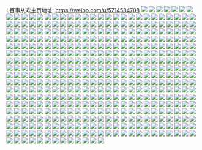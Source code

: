 L百事从欢主页地址: https://weibo.com/u/5714584708 
![](https://wx4.sinaimg.cn/mw2000/006eJOx6gy1h8o2grdshqj33332bbhdt.jpg) 
![](https://wx4.sinaimg.cn/mw2000/006eJOx6gy1h8o2g0v4byj30tz1c9h23.jpg) 
![](https://wx4.sinaimg.cn/mw2000/006eJOx6gy1h8o2djqv21j31o0280nmx.jpg) 
![](https://wx4.sinaimg.cn/mw2000/006eJOx6gy1h8eufzcj3aj30n01dsqgo.jpg) 
![](https://wx4.sinaimg.cn/mw2000/006eJOx6gy1h8a858otmij30n01ds4qp.jpg) 
![](https://wx4.sinaimg.cn/mw2000/006eJOx6gy1h85pxbe4u9j32c033z4qq.jpg) 
![](https://wx4.sinaimg.cn/mw2000/006eJOx6gy1h85juabq1wj327f2xv1ky.jpg) 
![](https://wx4.sinaimg.cn/mw2000/006eJOx6gy1h85jujtossj32ci34pnpe.jpg) 
![](https://wx4.sinaimg.cn/mw2000/006eJOx6gy1h85juooul3j327w2z84qq.jpg) 
![](https://wx4.sinaimg.cn/mw2000/006eJOx6gy1h7v9g8hq9qj32bb333qv8.jpg) 
![](https://wx4.sinaimg.cn/mw2000/006eJOx6gy1h7vbkrlii1j32bc333qv8.jpg) 
![](https://wx4.sinaimg.cn/mw2000/006eJOx6gy1h7vang6xabj326y2x9b2c.jpg) 
![](https://wx4.sinaimg.cn/mw2000/006eJOx6gy1h7vanj73tkj326y2x9x6s.jpg) 
![](https://wx4.sinaimg.cn/mw2000/006eJOx6gy1h7t0x0mtv1j32o82o84qt.jpg) 
![](https://wx4.sinaimg.cn/mw2000/006eJOx6gy1h7t0wyc9opj32dc35se83.jpg) 
![](https://wx4.sinaimg.cn/mw2000/006eJOx6gy1h7t0wsw0g2j335s24xhdu.jpg) 
![](https://wx4.sinaimg.cn/mw2000/006eJOx6gy1h7t0wulz65j320l35sx6r.jpg) 
![](https://wx4.sinaimg.cn/mw2000/006eJOx6gy1h7peyt0anej30ru1jo4hs.jpg) 
![](https://wx4.sinaimg.cn/mw2000/006eJOx6gy1h7peys0nppj30ru2pe7wh.jpg) 
![](https://wx4.sinaimg.cn/mw2000/006eJOx6gy1h7peyvvmxzj30ru26u4qp.jpg) 
![](https://wx4.sinaimg.cn/mw2000/006eJOx6gy1h7peyu17bsj30ru1mph6o.jpg) 
![](https://wx4.sinaimg.cn/mw2000/006eJOx6gy1h7g7oe7m3hj32c0340x6r.jpg) 
![](https://wx4.sinaimg.cn/mw2000/006eJOx6gy1h7g7ol24vuj32c0340b2e.jpg) 
![](https://wx4.sinaimg.cn/mw2000/006eJOx6gy1h7g7optv12j32c03407o5.jpg) 
![](https://wx4.sinaimg.cn/mw2000/006eJOx6gy1h7g7ott4lgj32c0340npf.jpg) 
![](https://wx4.sinaimg.cn/mw2000/006eJOx6gy1h7g7oa5m1ij32c03401en.jpg) 
![](https://wx4.sinaimg.cn/mw2000/006eJOx6gy1h7g7oxri3ij32c0340h3x.jpg) 
![](https://wx4.sinaimg.cn/mw2000/006eJOx6gy1h7cru794kmj32c0340u0y.jpg) 
![](https://wx4.sinaimg.cn/mw2000/006eJOx6gy1h7crua14k3j32c0340b2b.jpg) 
![](https://wx4.sinaimg.cn/mw2000/006eJOx6gy1h7crub8rylj32ds1sce81.jpg) 
![](https://wx4.sinaimg.cn/mw2000/006eJOx6gy1h7crudzd2rj33402c04qr.jpg) 
![](https://wx4.sinaimg.cn/mw2000/006eJOx6gy1h7bji484poj32wh2c04qr.jpg) 
![](https://wx4.sinaimg.cn/mw2000/006eJOx6gy1h7bji5s7w0j33402c01kz.jpg) 
![](https://wx4.sinaimg.cn/mw2000/006eJOx6gy1h7bji69c98j30kj0mljwk.jpg) 
![](https://wx4.sinaimg.cn/mw2000/006eJOx6gy1h7bji8mbctj32c0340kjl.jpg) 
![](https://wx4.sinaimg.cn/mw2000/006eJOx6gy1h7bjia4lclj32c02c0h5d.jpg) 
![](https://wx4.sinaimg.cn/mw2000/006eJOx6gy1h7bji7jd41j32c02c01ky.jpg) 
![](https://wx4.sinaimg.cn/mw2000/006eJOx6gy1h7bjib34v0j32c02c077c.jpg) 
![](https://wx4.sinaimg.cn/mw2000/006eJOx6gy1h77jzqpvodj31or28044q.jpg) 
![](https://wx4.sinaimg.cn/mw2000/006eJOx6gy1h77k00baknj3340340kjp.jpg) 
![](https://wx4.sinaimg.cn/mw2000/006eJOx6gy1h76v6vxaelj30qo1lpdit.jpg) 
![](https://wx4.sinaimg.cn/mw2000/006eJOx6gy1h76v6uq701j30n01dsgof.jpg) 
![](https://wx4.sinaimg.cn/mw2000/006eJOx6gy1h4v65v75szj30n01dskde.jpg) 
![](https://wx4.sinaimg.cn/mw2000/006eJOx6gy1h4v65wglulj30n01dswmq.jpg) 
![](https://wx4.sinaimg.cn/mw2000/006eJOx6gy1h4v67s347jj30n01dsqch.jpg) 
![](https://wx4.sinaimg.cn/mw2000/006eJOx6gy1h4v6602qhtj31o0280qrb.jpg) 
![](https://wx4.sinaimg.cn/mw2000/006eJOx6gy1h4v6651ytnj31o0280b0a.jpg) 
![](https://wx4.sinaimg.cn/mw2000/006eJOx6gy1h4v667iqduj31o02801it.jpg) 
![](https://wx4.sinaimg.cn/mw2000/006eJOx6gy1h4s8gybbyij314k5ac7wh.jpg) 
![](https://wx4.sinaimg.cn/mw2000/006eJOx6gy1h4s8h02j43j31ou3iq7wi.jpg) 
![](https://wx4.sinaimg.cn/mw2000/006eJOx6gy1h4s8h1vqu5j315g56ekjl.jpg) 
![](https://wx4.sinaimg.cn/mw2000/006eJOx6gy1h4s8h3oksxj31ka3t47wi.jpg) 
![](https://wx4.sinaimg.cn/mw2000/006eJOx6gy1h4s8h545c2j30ze626kjl.jpg) 
![](https://wx4.sinaimg.cn/mw2000/006eJOx6gy1h4s8gx3anrj319w4o8qv6.jpg) 
![](https://wx4.sinaimg.cn/mw2000/006eJOx6gy1h40pbss1ajj32c0342npd.jpg) 
![](https://wx4.sinaimg.cn/mw2000/006eJOx6gy1h40pbz0hc2j32c0342kjm.jpg) 
![](https://wx4.sinaimg.cn/mw2000/006eJOx6gy1h40pc38g9pj32c0342u0x.jpg) 
![](https://wx4.sinaimg.cn/mw2000/006eJOx6gy1h40pc56qpsj32bu2ugx6p.jpg) 
![](https://wx4.sinaimg.cn/mw2000/006eJOx6gy1h385n4nxtyj32c02c0hdu.jpg) 
![](https://wx4.sinaimg.cn/mw2000/006eJOx6gy1h385n0mjf1j32c02c01ky.jpg) 
![](https://wx4.sinaimg.cn/mw2000/006eJOx6gy1h385nficjzj32c02c0b29.jpg) 
![](https://wx4.sinaimg.cn/mw2000/006eJOx6gy1h385nbin30j32c02c0hdt.jpg) 
![](https://wx4.sinaimg.cn/mw2000/006eJOx6gy1h385ng5qw6j31sc1sc4qp.jpg) 
![](https://wx4.sinaimg.cn/mw2000/006eJOx6gy1h385n7z7fij32c02c0e83.jpg) 
![](https://wx4.sinaimg.cn/mw2000/006eJOx6gy1h385nk6ujkj32c02c0kjn.jpg) 
![](https://wx4.sinaimg.cn/mw2000/006eJOx6gy1h385ni89f8j32c02c0e84.jpg) 
![](https://wx4.sinaimg.cn/mw2000/006eJOx6gy1h385ndbt0hj32c02c0x6q.jpg) 
![](https://wx4.sinaimg.cn/mw2000/006eJOx6gy1h2akzgvavej31o0280u0x.jpg) 
![](https://wx4.sinaimg.cn/mw2000/006eJOx6gy1h2akzij1lyj31o0280npd.jpg) 
![](https://wx4.sinaimg.cn/mw2000/006eJOx6gy1h2akzesdjpj31o0280e81.jpg) 
![](https://wx4.sinaimg.cn/mw2000/006eJOx6gy1h2akzjzhdqj31o0280e81.jpg) 
![](https://wx4.sinaimg.cn/mw2000/006eJOx6gy1h1ufaxa8j3j30u00u0jxc.jpg) 
![](https://wx4.sinaimg.cn/mw2000/006eJOx6gy1h1ufaxxmfgj30u00u0jzl.jpg) 
![](https://wx4.sinaimg.cn/mw2000/006eJOx6gy1h1ufav4jbrj30u00u0jxg.jpg) 
![](https://wx4.sinaimg.cn/mw2000/006eJOx6gy1h1ufavpefxj30u0140jzz.jpg) 
![](https://wx4.sinaimg.cn/mw2000/006eJOx6gy1h1ufaw8bx4j30u00u0aem.jpg) 
![](https://wx4.sinaimg.cn/mw2000/006eJOx6gy1h1ufawr1yej30u00u0gqb.jpg) 
![](https://wx4.sinaimg.cn/mw2000/006eJOx6gy1h0pc2uj6poj31o02yg4qs.jpg) 
![](https://wx4.sinaimg.cn/mw2000/006eJOx6gy1h0pc3816lej31o02801l0.jpg) 
![](https://wx4.sinaimg.cn/mw2000/006eJOx6gy1h0pc2pp54yj31o02804qs.jpg) 
![](https://wx4.sinaimg.cn/mw2000/006eJOx6gy1h0pc306okij31o02801l0.jpg) 
![](https://wx4.sinaimg.cn/mw2000/006eJOx6gy1h0pbq9e4lhj31o02801l0.jpg) 
![](https://wx4.sinaimg.cn/mw2000/006eJOx6gy1h0pc34w2bgj31o0280x6r.jpg) 
![](https://wx4.sinaimg.cn/mw2000/006eJOx6gy1h0d80znzmqj32bb3337wh.jpg) 
![](https://wx4.sinaimg.cn/mw2000/006eJOx6gy1h0ajs38y0nj32c02c0e81.jpg) 
![](https://wx4.sinaimg.cn/mw2000/006eJOx6gy1h0ajsd5tprj32c02c04qp.jpg) 
![](https://wx4.sinaimg.cn/mw2000/006eJOx6gy1h0ajs46x8wj32c02c0b29.jpg) 
![](https://wx4.sinaimg.cn/mw2000/006eJOx6gy1h0ajs1dke7j32c02c0npe.jpg) 
![](https://wx4.sinaimg.cn/mw2000/006eJOx6gy1gzyv68txeyj32c0340x6r.jpg) 
![](https://wx4.sinaimg.cn/mw2000/006eJOx6gy1gzyv666ailj32c02c0u11.jpg) 
![](https://wx4.sinaimg.cn/mw2000/006eJOx6gy1gzyv6h5mp1j32c0340u0y.jpg) 
![](https://wx4.sinaimg.cn/mw2000/006eJOx6gy1gzyv6jukexj30n00ufjyu.jpg) 
![](https://wx4.sinaimg.cn/mw2000/006eJOx6gy1gzyv6hwyhdj32c0340hdt.jpg) 
![](https://wx4.sinaimg.cn/mw2000/006eJOx6gy1gzyv62ixl0j32c0340e81.jpg) 
![](https://wx4.sinaimg.cn/mw2000/006eJOx6gy1gzyv69ogpmj32c0340hdt.jpg) 
![](https://wx4.sinaimg.cn/mw2000/006eJOx6gy1gzyv6b58bjj32c0340x6p.jpg) 
![](https://wx4.sinaimg.cn/mw2000/006eJOx6gy1gzyvemdhc1j30qo0qo46b.jpg) 
![](https://wx4.sinaimg.cn/mw2000/006eJOx6gy1gzvbpbn0d6j30jn0xhdp8.jpg) 
![](https://wx4.sinaimg.cn/mw2000/006eJOx6gy1gzvbpc5qh1j30j60jlacm.jpg) 
![](https://wx4.sinaimg.cn/mw2000/006eJOx6gy1gzvbqiyxm7j30u00u0gvf.jpg) 
![](https://wx4.sinaimg.cn/mw2000/006eJOx6gy1gznd2uqba5j31o0280kjl.jpg) 
![](https://wx4.sinaimg.cn/mw2000/006eJOx6gy1gznd2yh27jj31o0280b29.jpg) 
![](https://wx4.sinaimg.cn/mw2000/006eJOx6gy1gznd2zvfu9j30d40aggml.jpg) 
![](https://wx4.sinaimg.cn/mw2000/006eJOx6gy1gz6g90uhefj32c02c0b29.jpg) 
![](https://wx4.sinaimg.cn/mw2000/006eJOx6gy1gz6g8yhgl4j32c02c0b29.jpg) 
![](https://wx4.sinaimg.cn/mw2000/006eJOx6gy1gz6g9549y1j32c02c0b29.jpg) 
![](https://wx4.sinaimg.cn/mw2000/006eJOx6gy1gz6g9776ykj32c02c0e81.jpg) 
![](https://wx4.sinaimg.cn/mw2000/006eJOx6gy1gz1m2irbvaj30q81amdk2.jpg) 
![](https://wx4.sinaimg.cn/mw2000/006eJOx6gy1gz1m2jp6qkj30ps19twj3.jpg) 
![](https://wx4.sinaimg.cn/mw2000/006eJOx6gy1gxyl8m2e2ej32c02c0npe.jpg) 
![](https://wx4.sinaimg.cn/mw2000/006eJOx6gy1gxyl8s3pc4j32c02c0kjm.jpg) 
![](https://wx4.sinaimg.cn/mw2000/006eJOx6gy1gxyl8ptxlij32c02c0kjm.jpg) 
![](https://wx4.sinaimg.cn/mw2000/006eJOx6gy1gxyl8hjax9j32c02c0kjm.jpg) 
![](https://wx4.sinaimg.cn/mw2000/006eJOx6gy1gxyl8z781oj30k017ajv6.jpg) 
![](https://wx4.sinaimg.cn/mw2000/006eJOx6gy1gxyl8uj8jmj32c02c0kjm.jpg) 
![](https://wx4.sinaimg.cn/mw2000/006eJOx6gy1gxyl8x0j72j32801o0hdu.jpg) 
![](https://wx4.sinaimg.cn/mw2000/006eJOx6gy1gxyl8ylp3vj32801o0hdu.jpg) 
![](https://wx4.sinaimg.cn/mw2000/006eJOx6gy1gxyl90qm5vj32801o0e82.jpg) 
![](https://wx4.sinaimg.cn/mw2000/006eJOx6gy1gxkp2z9c8dj33332bbnpd.jpg) 
![](https://wx4.sinaimg.cn/mw2000/006eJOx6gy1gxgogefkqsj30u039y1kv.jpg) 
![](https://wx4.sinaimg.cn/mw2000/006eJOx6gy1gxgon2xmd4j30u02ezkae.jpg) 
![](https://wx4.sinaimg.cn/mw2000/006eJOx6gy1gxgp3bi099j32c02c04qp.jpg) 
![](https://wx4.sinaimg.cn/mw2000/006eJOx6gy1gxgoghb1h2j31o0280qv5.jpg) 
![](https://wx4.sinaimg.cn/mw2000/006eJOx6gy1gws8r6ikksj31o0280b2a.jpg) 
![](https://wx4.sinaimg.cn/mw2000/006eJOx6gy1gws8rlvup7j31o0280b29.jpg) 
![](https://wx4.sinaimg.cn/mw2000/006eJOx6gy1gws8rjta45j31o02804qq.jpg) 
![](https://wx4.sinaimg.cn/mw2000/006eJOx6gy1gws8ra86lcj31o02807wi.jpg) 
![](https://wx4.sinaimg.cn/mw2000/006eJOx6gy1gws8regfu1j31o0280npe.jpg) 
![](https://wx4.sinaimg.cn/mw2000/006eJOx6gy1gws8rg8lgnj30ru2kskjl.jpg) 
![](https://wx4.sinaimg.cn/mw2000/006eJOx6gy1gw198rtnl9j32bb333nph.jpg) 
![](https://wx4.sinaimg.cn/mw2000/006eJOx6gy1gw198t7t82j31o0280b29.jpg) 
![](https://wx4.sinaimg.cn/mw2000/006eJOx6gy1gvzpfdw4y0j32d335hhdu.jpg) 
![](https://wx4.sinaimg.cn/mw2000/006eJOx6gy1gvzpgqicd8j32c0340b2c.jpg) 
![](https://wx4.sinaimg.cn/mw2000/006eJOx6gy1gvzphxuslpj32c0340b2a.jpg) 
![](https://wx4.sinaimg.cn/mw2000/006eJOx6gy1gvzpin89yoj31o0280x6p.jpg) 
![](https://wx4.sinaimg.cn/mw2000/006eJOx6gy1gvzpcz4f7zj31o0280e82.jpg) 
![](https://wx4.sinaimg.cn/mw2000/006eJOx6gy1gvzpi7n3ecj31o0280u0x.jpg) 
![](https://wx4.sinaimg.cn/mw2000/006eJOx6gy1gvzq707omjj32c033xu0z.jpg) 
![](https://wx4.sinaimg.cn/mw2000/006eJOx6gy1guzz14vix4j62c0340x6r02.jpg) 
![](https://wx4.sinaimg.cn/mw2000/006eJOx6gy1guzz1hlubsj62c02c0npe02.jpg) 
![](https://wx4.sinaimg.cn/mw2000/006eJOx6gy1guzz107w1fj622m30ekjm02.jpg) 
![](https://wx4.sinaimg.cn/mw2000/006eJOx6gy1guzz1fk03zj62c02c0e8202.jpg) 
![](https://wx4.sinaimg.cn/mw2000/006eJOx6gy1guzz11vo4hj62c03404qq02.jpg) 
![](https://wx4.sinaimg.cn/mw2000/006eJOx6gy1guzz0yftgoj62c02c07wj02.jpg) 
![](https://wx4.sinaimg.cn/mw2000/006eJOx6gy1guzz16c3sdj62c02f3u0m02.jpg) 
![](https://wx4.sinaimg.cn/mw2000/006eJOx6gy1guzz1ku1l1j62c02c0qv602.jpg) 
![](https://wx4.sinaimg.cn/mw2000/006eJOx6gy1guzz1drk3wj62c03401l002.jpg) 
![](https://wx4.sinaimg.cn/mw2000/006eJOx6gy1gu6u2qq2bsj62c0340tyf02.jpg) 
![](https://wx4.sinaimg.cn/mw2000/006eJOx6gy1gu6u2rfundj61pi20cn8702.jpg) 
![](https://wx4.sinaimg.cn/mw2000/006eJOx6gy1gtnq5u08uoj63402c0hdv02.jpg) 
![](https://wx4.sinaimg.cn/mw2000/006eJOx6gy1gtnq60drd5j63402c0npd02.jpg) 
![](https://wx4.sinaimg.cn/mw2000/006eJOx6gy1gtnq5rmrbsj63402c0u0x02.jpg) 
![](https://wx4.sinaimg.cn/mw2000/006eJOx6gy1gtnq5xz707j63402c0npf02.jpg) 
![](https://wx4.sinaimg.cn/mw2000/006eJOx6gy1gtnq5w22fgj63402c0qv502.jpg) 
![](https://wx4.sinaimg.cn/mw2000/006eJOx6gy1gtnq5lncwbj63402c0hdv02.jpg) 
![](https://wx4.sinaimg.cn/mw2000/006eJOx6gy1gtnq627m6rj63402c0qv502.jpg) 
![](https://wx4.sinaimg.cn/mw2000/006eJOx6gy1gtnq5p8jeaj63402c0x6p02.jpg) 
![](https://wx4.sinaimg.cn/mw2000/006eJOx6gy1gtnq63iomvj627g2ye7wi02.jpg) 
![](https://wx4.sinaimg.cn/mw2000/006eJOx6gy1gtd49zek3tj62c0340qv502.jpg) 
![](https://wx4.sinaimg.cn/mw2000/006eJOx6gy1gtd49wphsij62c0340kjn02.jpg) 
![](https://wx4.sinaimg.cn/mw2000/006eJOx6gy1gtd4adby91j62c0340u0x02.jpg) 
![](https://wx4.sinaimg.cn/mw2000/006eJOx6gy1gtd4917nv0j62c03407wj02.jpg) 
![](https://wx4.sinaimg.cn/mw2000/006eJOx6gy1gtd4dypkwej62c02c0b2902.jpg) 
![](https://wx4.sinaimg.cn/mw2000/006eJOx6gy1gtd4972wa4j62c0340kjl02.jpg) 
![](https://wx4.sinaimg.cn/mw2000/006eJOx6gy1gtd49i4cptj61o02804qq02.jpg) 
![](https://wx4.sinaimg.cn/mw2000/006eJOx6gy1gtd4bahhzjj62c02c07wi02.jpg) 
![](https://wx4.sinaimg.cn/mw2000/006eJOx6gy1gtd49otzrcj61o02801ky02.jpg) 
![](https://wx4.sinaimg.cn/mw2000/006eJOx6gy1gtc26zmxjvj31o0280kjl.jpg) 
![](https://wx4.sinaimg.cn/mw2000/006eJOx6gy1gtc26x3380j31o0280npd.jpg) 
![](https://wx4.sinaimg.cn/mw2000/006eJOx6gy1gtc272zngaj31o0280b2a.jpg) 
![](https://wx4.sinaimg.cn/mw2000/006eJOx6gy1gs3r7yicwmj32801o04qt.jpg) 
![](https://wx4.sinaimg.cn/mw2000/006eJOx6gy1gs3r7zgdmhj328h2zbqv5.jpg) 
![](https://wx4.sinaimg.cn/mw2000/006eJOx6gy1gs3r84q27kj32c0340kk0.jpg) 
![](https://wx4.sinaimg.cn/mw2000/006eJOx6gy1grx7oi2sp8j31o0280u10.jpg) 
![](https://wx4.sinaimg.cn/mw2000/006eJOx6gy1grx7opttz4j32c02c0hdt.jpg) 
![](https://wx4.sinaimg.cn/mw2000/006eJOx6gy1grx7okukrbj31o0280kjo.jpg) 
![](https://wx4.sinaimg.cn/mw2000/006eJOx6gy1gr3veq8nayj33402c0kjm.jpg) 
![](https://wx4.sinaimg.cn/mw2000/006eJOx6gy1gr3veshbrtj325l2vghdu.jpg) 
![](https://wx4.sinaimg.cn/mw2000/006eJOx6gy1gr3veuer6uj32c03404qq.jpg) 
![](https://wx4.sinaimg.cn/mw2000/006eJOx6gy1gr3vez4xkbj32801o04qs.jpg) 
![](https://wx4.sinaimg.cn/mw2000/006eJOx6gy1gr3vf1d0wkj31o02801l0.jpg) 
![](https://wx4.sinaimg.cn/mw2000/006eJOx6gy1gr3veohktaj33402c0b2b.jpg) 
![](https://wx4.sinaimg.cn/mw2000/006eJOx6gy1gr3vf2mcifj33402c0npd.jpg) 
![](https://wx4.sinaimg.cn/mw2000/006eJOx6gy1gr3vf3sf6gj32c03407wh.jpg) 
![](https://wx4.sinaimg.cn/mw2000/006eJOx6gy1gr3vewymzhj32c02c07wi.jpg) 
![](https://wx4.sinaimg.cn/mw2000/006eJOx6gy1gr3vopabo9j31sc2dsb29.jpg) 
![](https://wx4.sinaimg.cn/mw2000/006eJOx6gy1gr3voqbdy7j32c0340b2a.jpg) 
![](https://wx4.sinaimg.cn/mw2000/006eJOx6gy1gr3voxv1zqj33402c0e82.jpg) 
![](https://wx4.sinaimg.cn/mw2000/006eJOx6gy1gqwwajmp90j30ru114h1s.jpg) 
![](https://wx4.sinaimg.cn/mw2000/006eJOx6gy1gqwwapg2lsj32bb333npf.jpg) 
![](https://wx4.sinaimg.cn/mw2000/006eJOx6gy1gqwwarwrqej30ru112qnw.jpg) 
![](https://wx4.sinaimg.cn/mw2000/006eJOx6gy1gqq0ea8d8yj32c03401l2.jpg) 
![](https://wx4.sinaimg.cn/mw2000/006eJOx6gy1gqq0e7s3ywj32c0340hdx.jpg) 
![](https://wx4.sinaimg.cn/mw2000/006eJOx6gy1gqq0ecwxc1j32c0340kjp.jpg) 
![](https://wx4.sinaimg.cn/mw2000/006eJOx6gy1gqq0eftw23j32c0340u13.jpg) 
![](https://wx4.sinaimg.cn/mw2000/006eJOx6gy1gpzxzlo7l7j32c02c0npe.jpg) 
![](https://wx4.sinaimg.cn/mw2000/006eJOx6gy1gpzxzpdv5mj32c02c0kjm.jpg) 
![](https://wx4.sinaimg.cn/mw2000/006eJOx6gy1gpzy1ddqilj32c03404qp.jpg) 
![](https://wx4.sinaimg.cn/mw2000/006eJOx6gy1gpphkbt81ej30ru72re82.jpg) 
![](https://wx4.sinaimg.cn/mw2000/006eJOx6gy1gpphkdjyrij30ru1pwe4b.jpg) 
![](https://wx4.sinaimg.cn/mw2000/006eJOx6gy1gpphkh0qojj30ru33ckjl.jpg) 
![](https://wx4.sinaimg.cn/mw2000/006eJOx6gy1gpphn2xdf2j32c03407wl.jpg) 
![](https://wx4.sinaimg.cn/mw2000/006eJOx6gy1gpphl2x0o2j32c03404qt.jpg) 
![](https://wx4.sinaimg.cn/mw2000/006eJOx6gy1gpphmudo8cj32c0340kjp.jpg) 
![](https://wx4.sinaimg.cn/mw2000/006eJOx6gy1gpphn9tpdsj32c02c0e84.jpg) 
![](https://wx4.sinaimg.cn/mw2000/006eJOx6gy1gpphnlrwx7j32c02c0kjq.jpg) 
![](https://wx4.sinaimg.cn/mw2000/006eJOx6gy1gpphkv0vnfj31o0280qvc.jpg) 
![](https://wx4.sinaimg.cn/mw2000/006eJOx6gy1goxaa4124gj32c02c04qp.jpg) 
![](https://wx4.sinaimg.cn/mw2000/006eJOx6gy1goxaa73xt9j32c02c01kx.jpg) 
![](https://wx4.sinaimg.cn/mw2000/006eJOx6gy1goxaa924luj32c02c04qp.jpg) 
![](https://wx4.sinaimg.cn/mw2000/006eJOx6gy1goxaac43p5j32c02c04qp.jpg) 
![](https://wx4.sinaimg.cn/mw2000/006eJOx6gy1goxaekq95bj33402c0u0y.jpg) 
![](https://wx4.sinaimg.cn/mw2000/006eJOx6gy1goxaarpwv7j30n005ngni.jpg) 
![](https://wx4.sinaimg.cn/mw2000/006eJOx6gy1got26viulwj333z2bznpd.jpg) 
![](https://wx4.sinaimg.cn/mw2000/006eJOx6gy1got26z5qw8j33402c04qq.jpg) 
![](https://wx4.sinaimg.cn/mw2000/006eJOx6gy1got26xf6l2j32c03407wi.jpg) 
![](https://wx4.sinaimg.cn/mw2000/006eJOx6gy1got26tcg1oj32c02c0wz4.jpg) 
![](https://wx4.sinaimg.cn/mw2000/006eJOx6gy1got270ei4jj32c02c0kjl.jpg) 
![](https://wx4.sinaimg.cn/mw2000/006eJOx6gy1got271qcxzj32c02c0b29.jpg) 
![](https://wx4.sinaimg.cn/mw2000/006eJOx6gy1got26wgb0fj32c0340u0x.jpg) 
![](https://wx4.sinaimg.cn/mw2000/006eJOx6gy1got26zppmyj30ru15qqkb.jpg) 
![](https://wx4.sinaimg.cn/mw2000/006eJOx6gy1got28c7mykj32c0340e81.jpg) 
![](https://wx4.sinaimg.cn/mw2000/006eJOx6gy1gop9ywus2gj32c0340nl2.jpg) 
![](https://wx4.sinaimg.cn/mw2000/006eJOx6gy1gop9z04ennj32c0340u0x.jpg) 
![](https://wx4.sinaimg.cn/mw2000/006eJOx6gy1gop9z39qjkj32c03401kx.jpg) 
![](https://wx4.sinaimg.cn/mw2000/006eJOx6gy1gop9zfc8r6j32hi2c0b2a.jpg) 
![](https://wx4.sinaimg.cn/mw2000/006eJOx6gy1gop9zhwkf7j33402c0b29.jpg) 
![](https://wx4.sinaimg.cn/mw2000/006eJOx6gy1gop9zjyastj32c02c0e5i.jpg) 
![](https://wx4.sinaimg.cn/mw2000/006eJOx6gy1gop9yvesi9j33402c04qp.jpg) 
![](https://wx4.sinaimg.cn/mw2000/006eJOx6gy1gop9zo3jbgj32c03404qq.jpg) 
![](https://wx4.sinaimg.cn/mw2000/006eJOx6gy1gop9z9xcw5j30ru2wdnpd.jpg) 
![](https://wx4.sinaimg.cn/mw2000/006eJOx6gy1goiokeok7tj32bb333qv6.jpg) 
![](https://wx4.sinaimg.cn/mw2000/006eJOx6gy1goiokafrfdj32bb333qv6.jpg) 
![](https://wx4.sinaimg.cn/mw2000/006eJOx6gy1goiol0frk2j32802yoe82.jpg) 
![](https://wx4.sinaimg.cn/mw2000/006eJOx6gy1goiol3fspbj32c02c0u0x.jpg) 
![](https://wx4.sinaimg.cn/mw2000/006eJOx6gy1goiokj6mr7j32bb333u0y.jpg) 
![](https://wx4.sinaimg.cn/mw2000/006eJOx6gy1goiokwxb3zj32c0340x5a.jpg) 
![](https://wx4.sinaimg.cn/mw2000/006eJOx6gy1go74yxdw5pj32742xinoo.jpg) 
![](https://wx4.sinaimg.cn/mw2000/006eJOx6gy1go74yz3yyqj32802yoe4i.jpg) 
![](https://wx4.sinaimg.cn/mw2000/006eJOx6gy1go74yy72irj32a231fnk5.jpg) 
![](https://wx4.sinaimg.cn/mw2000/006eJOx6gy1go74z0gbpoj30ru228np4.jpg) 
![](https://wx4.sinaimg.cn/mw2000/006eJOx6gy1go75a2vvj2j30ru1cpqmb.jpg) 
![](https://wx4.sinaimg.cn/mw2000/006eJOx6gy1go75a4c1c4j33402c0npd.jpg) 
![](https://wx4.sinaimg.cn/mw2000/006eJOx6gy1go74z4mkwbj31o0280e81.jpg) 
![](https://wx4.sinaimg.cn/mw2000/006eJOx6gy1gnws3v6nbjj316u1nkkho.jpg) 
![](https://wx4.sinaimg.cn/mw2000/006eJOx6gy1gn9q3enc9jj30ru15qh1i.jpg) 
![](https://wx4.sinaimg.cn/mw2000/006eJOx6gy1gn9q3g6qdvj30ru15qqhb.jpg) 
![](https://wx4.sinaimg.cn/mw2000/006eJOx6gy1gn9q3cxhggj30ru15qtmy.jpg) 
![](https://wx4.sinaimg.cn/mw2000/006eJOx6gy1gujihyq5cxj60u0142wn902.jpg) 
![](https://wx4.sinaimg.cn/mw2000/006eJOx6gy1gmu5w20ne9j30n013fjyv.jpg) 
![](https://wx4.sinaimg.cn/mw2000/006eJOx6gy1gmu5w38w4hj30mz10y794.jpg) 
![](https://wx4.sinaimg.cn/mw2000/006eJOx6gy1gmu5riz5dtj30go102di6.jpg) 
![](https://wx4.sinaimg.cn/mw2000/006eJOx6gy1gmu5rcpmjrj30u01407je.jpg) 
![](https://wx4.sinaimg.cn/mw2000/006eJOx6gy1gmjqvf6mk8j30ru4mve25.jpg) 
![](https://wx4.sinaimg.cn/mw2000/006eJOx6gy1gm8cu8iejhj30u0140k7d.jpg) 
![](https://wx4.sinaimg.cn/mw2000/006eJOx6gy1gm73h9sumhj31o01o0b29.jpg) 
![](https://wx4.sinaimg.cn/mw2000/006eJOx6gy1gm73hbfwz7j31o01o0b29.jpg) 
![](https://wx4.sinaimg.cn/mw2000/006eJOx6gy1gm73hcm2f8j32801o0hdu.jpg) 
![](https://wx4.sinaimg.cn/mw2000/006eJOx6gy1gm73hdt53sj32801o0kjm.jpg) 
![](https://wx4.sinaimg.cn/mw2000/006eJOx6gy1gio9zeing2j31o02807wi.jpg) 
![](https://wx4.sinaimg.cn/mw2000/006eJOx6gy1gio9zn7i02j31o02804qq.jpg) 
![](https://wx4.sinaimg.cn/mw2000/006eJOx6gy1gio9zy87b3j32c02c0npf.jpg) 
![](https://wx4.sinaimg.cn/mw2000/006eJOx6ly1ghqdjqp1kjj30ru2u27wh.jpg) 
![](https://wx4.sinaimg.cn/mw2000/006eJOx6ly1ghqdjxdhnjj33402c0b2b.jpg) 
![](https://wx4.sinaimg.cn/mw2000/006eJOx6ly1ghqdjpt0kvj30ru1qlwz3.jpg) 
![](https://wx4.sinaimg.cn/mw2000/006eJOx6ly1ghqdjt0ywxj30ru15q4f4.jpg) 
![](https://wx4.sinaimg.cn/mw2000/006eJOx6ly1ghqdjrnhioj30ru3h8x6p.jpg) 
![](https://wx4.sinaimg.cn/mw2000/006eJOx6ly1ghqdjsoj60j30ru15qk8z.jpg) 
![](https://wx4.sinaimg.cn/mw2000/006eJOx6ly1ghqdjtxkb4j31o0280npd.jpg) 
![](https://wx4.sinaimg.cn/mw2000/006eJOx6ly1ghqdkq4jvoj30ru2cyqpk.jpg) 
![](https://wx4.sinaimg.cn/mw2000/006eJOx6ly1ghqdjyfj94j32ds1sc1kx.jpg) 
![](https://wx4.sinaimg.cn/mw2000/006eJOx6ly1ghdxauqigxj32801o0e81.jpg) 
![](https://wx4.sinaimg.cn/mw2000/006eJOx6ly1ghdxayzq4fj31o0280npd.jpg) 
![](https://wx4.sinaimg.cn/mw2000/006eJOx6ly1ghdxawm4lhj32801o0e81.jpg) 
![](https://wx4.sinaimg.cn/mw2000/006eJOx6ly1ghdxb3aq2tj31o0280qv5.jpg) 
![](https://wx4.sinaimg.cn/mw2000/006eJOx6ly1ghdxb0z8ntj31o0280npd.jpg) 
![](https://wx4.sinaimg.cn/mw2000/006eJOx6gy1genw5ay9hfj32801o0u0y.jpg) 
![](https://wx4.sinaimg.cn/mw2000/006eJOx6gy1genw57699ej32801o0kjn.jpg) 
![](https://wx4.sinaimg.cn/mw2000/006eJOx6gy1genw5fbrclj32801o0b2b.jpg) 
![](https://wx4.sinaimg.cn/mw2000/006eJOx6gy1genw5jz4j2j32802you0z.jpg) 
![](https://wx4.sinaimg.cn/mw2000/006eJOx6gy1genw5plntdj31o02804qr.jpg) 
![](https://wx4.sinaimg.cn/mw2000/006eJOx6gy1gefczx3dtlj32c02c0u0y.jpg) 
![](https://wx4.sinaimg.cn/mw2000/006eJOx6gy1gefczxvh0sj30sg0kfgrk.jpg) 
![](https://wx4.sinaimg.cn/mw2000/006eJOx6gy1gefd09lp0sj32c02c0e81.jpg) 
![](https://wx4.sinaimg.cn/mw2000/006eJOx6gy1gefczzc9cnj30n00uowna.jpg) 
![](https://wx4.sinaimg.cn/mw2000/006eJOx6gy1gefczy9og8j30n00uo116.jpg) 
![](https://wx4.sinaimg.cn/mw2000/006eJOx6gy1gefczysc9pj30n00uon6m.jpg) 
![](https://wx4.sinaimg.cn/mw2000/006eJOx6gy1gefd00esvej30n00uoaie.jpg) 
![](https://wx4.sinaimg.cn/mw2000/006eJOx6gy1gefd040tsgj30ru15qk7d.jpg) 
![](https://wx4.sinaimg.cn/mw2000/006eJOx6gy1gefd011gtrj30n00uodni.jpg) 
![](https://wx4.sinaimg.cn/mw2000/006eJOx6gy1gdzfiwd8fhj33342bcb2d.jpg) 
![](https://wx4.sinaimg.cn/mw2000/006eJOx6gy1gdzfiyi02uj30uo0n0n8e.jpg) 
![](https://wx4.sinaimg.cn/mw2000/006eJOx6gy1gdzfiry5prj33342bcb2b.jpg) 
![](https://wx4.sinaimg.cn/mw2000/006eJOx6gy1gdzfj1600fj32c0340npe.jpg) 
![](https://wx4.sinaimg.cn/mw2000/006eJOx6gy1gdzfixexbuj30n00uods1.jpg) 
![](https://wx4.sinaimg.cn/mw2000/006eJOx6gy1gdzfkfkgr2j33402c0hdt.jpg) 
![](https://wx4.sinaimg.cn/mw2000/006eJOx6gy1gdzfj336h2j30ru2u6b29.jpg) 
![](https://wx4.sinaimg.cn/mw2000/006eJOx6gy1gdzfinh7s0j30ru2yoe81.jpg) 
![](https://wx4.sinaimg.cn/mw2000/006eJOx6gy1gdzfiozeewj30ru2bi4qp.jpg) 
![](https://wx4.sinaimg.cn/mw2000/006eJOx6gy1gd2nw32jacj32801o0hdt.jpg) 
![](https://wx4.sinaimg.cn/mw2000/006eJOx6gy1gd2nw4gtdoj32801o01kx.jpg) 
![](https://wx4.sinaimg.cn/mw2000/006eJOx6gy1gd2nw5xqy3j32801o0b29.jpg) 
![](https://wx4.sinaimg.cn/mw2000/006eJOx6gy1gd2nw9tugvj32c02goe83.jpg) 
![](https://wx4.sinaimg.cn/mw2000/006eJOx6gy1gc6idxepxzj30n00uo7ew.jpg) 
![](https://wx4.sinaimg.cn/mw2000/006eJOx6gy1gc6idy2pi8j30n00uoqd3.jpg) 
![](https://wx4.sinaimg.cn/mw2000/006eJOx6gy1gc6idwm0tbj31ho1v3npd.jpg) 
![](https://wx4.sinaimg.cn/mw2000/006eJOx6gy1gc6ie08jk1j31ho1v3kjl.jpg) 
![](https://wx4.sinaimg.cn/mw2000/006eJOx6gy1gc6ie47g85j32c01xvu0z.jpg) 
![](https://wx4.sinaimg.cn/mw2000/006eJOx6gy1gc6ie5szi1j30ru37iqqi.jpg) 
![](https://wx4.sinaimg.cn/mw2000/006eJOx6gy1gbkh7k5fh3j32c02c0hdt.jpg) 
![](https://wx4.sinaimg.cn/mw2000/006eJOx6gy1gbkh7ma8x4j32c02c0hdt.jpg) 
![](https://wx4.sinaimg.cn/mw2000/006eJOx6gy1gbkh7oz2oej32802yo000.jpg) 
![](https://wx4.sinaimg.cn/mw2000/006eJOx6gy1gbkh7hnwjbj32802yox6p.jpg) 
![](https://wx4.sinaimg.cn/mw2000/006eJOx6gy1ga9d7nqc08j32o02o07wj.jpg) 
![](https://wx4.sinaimg.cn/mw2000/006eJOx6gy1ga9d7iqjp4j32c02c0kjm.jpg) 
![](https://wx4.sinaimg.cn/mw2000/006eJOx6gy1ga9d7vi92pj32c02c0e83.jpg) 
![](https://wx4.sinaimg.cn/mw2000/006eJOx6gy1ga9d7rn5lbj31o01o0kjl.jpg) 
![](https://wx4.sinaimg.cn/mw2000/006eJOx6gy1ga9d7pxezoj31o01o0kjl.jpg) 
![](https://wx4.sinaimg.cn/mw2000/006eJOx6gy1ga9d7wapw0j30u01hcqfx.jpg) 
![](https://wx4.sinaimg.cn/mw2000/006eJOx6gy1g9s4b3ovvnj30uo0n07dy.jpg) 
![](https://wx4.sinaimg.cn/mw2000/006eJOx6gy1g9s4b44jdmj30uo0n0thz.jpg) 
![](https://wx4.sinaimg.cn/mw2000/006eJOx6gy1g9s4b4ixw8j30n00uodnk.jpg) 
![](https://wx4.sinaimg.cn/mw2000/006eJOx6gy1g9s4b36w1xj30uo0n0wn1.jpg) 
![](https://wx4.sinaimg.cn/mw2000/006eJOx6gy1g9lk890940j30uo0n0ahb.jpg) 
![](https://wx4.sinaimg.cn/mw2000/006eJOx6gy1g9lk89jkkrj30uo0n00zk.jpg) 
![](https://wx4.sinaimg.cn/mw2000/006eJOx6gy1g9lk89zzqej30uo0n0460.jpg) 
![](https://wx4.sinaimg.cn/mw2000/006eJOx6gy1g9lk8bylx3j32c02c0e81.jpg) 
![](https://wx4.sinaimg.cn/mw2000/006eJOx6gy1g9lk8afxoaj30uo0n0n4z.jpg) 
![](https://wx4.sinaimg.cn/mw2000/006eJOx6gy1g9lk8gx3obj32c02c0npe.jpg) 
![](https://wx4.sinaimg.cn/mw2000/006eJOx6ly1g9gwil27e5j30uo0n07d8.jpg) 
![](https://wx4.sinaimg.cn/mw2000/006eJOx6ly1g9gwilxfnaj30uo0n0gup.jpg) 
![](https://wx4.sinaimg.cn/mw2000/006eJOx6ly1g9gwiki5qbj30uo0n0k0d.jpg) 
![](https://wx4.sinaimg.cn/mw2000/006eJOx6ly1g9gwime3yyj30uo0n0479.jpg) 
![](https://wx4.sinaimg.cn/mw2000/006eJOx6ly1g9gwimw5acj30uo0n0jz6.jpg) 
![](https://wx4.sinaimg.cn/mw2000/006eJOx6ly1g9gwincsvzj30uo0n0do2.jpg) 
![](https://wx4.sinaimg.cn/mw2000/006eJOx6ly1g8pvxpy8gij30og0rkn18.jpg) 
![](https://wx4.sinaimg.cn/mw2000/006eJOx6ly1g8pvxjiyx8j32c0340u12.jpg) 
![](https://wx4.sinaimg.cn/mw2000/006eJOx6ly1g8pvxnfnuaj33k02o0e85.jpg) 
![](https://wx4.sinaimg.cn/mw2000/006eJOx6ly1g8pvxc5y0nj32c03404qp.jpg) 
![](https://wx4.sinaimg.cn/mw2000/006eJOx6ly1g8pvxp81gqj32c0340b2a.jpg) 
![](https://wx4.sinaimg.cn/mw2000/006eJOx6ly1g8pvyugs4vj32c03401ky.jpg) 
![](https://wx4.sinaimg.cn/mw2000/006eJOx6gy1g8l1brgoenj30n00n0gqu.jpg) 
![](https://wx4.sinaimg.cn/mw2000/006eJOx6gy1g8l1bqtnefj30n00n0gry.jpg) 
![](https://wx4.sinaimg.cn/mw2000/006eJOx6gy1g8l1br230aj30n00n0jwv.jpg) 
![](https://wx4.sinaimg.cn/mw2000/006eJOx6gy1g8l1bs03usj30ru15qgyh.jpg) 
![](https://wx4.sinaimg.cn/mw2000/006eJOx6gy1g8l1bqc4vtj30ru1qlwyo.jpg) 
![](https://wx4.sinaimg.cn/mw2000/006eJOx6ly1g8l1d8opd7j32c0340u0x.jpg) 
![](https://wx4.sinaimg.cn/mw2000/006eJOx6gy1g7lf3xxljgj32yo2yo1ky.jpg) 
![](https://wx4.sinaimg.cn/mw2000/006eJOx6gy1g7lf3ymwvpj327u1o0kea.jpg) 
![](https://wx4.sinaimg.cn/mw2000/006eJOx6gy1g7lf4czotaj327u1o01gu.jpg) 
![](https://wx4.sinaimg.cn/mw2000/006eJOx6gy1g7lf3z4eqaj327u1o0x0q.jpg) 
![](https://wx4.sinaimg.cn/mw2000/006eJOx6gy1g7lf3zv7faj327u1o0e5q.jpg) 
![](https://wx4.sinaimg.cn/mw2000/006eJOx6gy1g7lf40rdiwj327u1o04lf.jpg) 
![](https://wx4.sinaimg.cn/mw2000/006eJOx6gy1g7lf416ebjj327u1o0x09.jpg) 
![](https://wx4.sinaimg.cn/mw2000/006eJOx6gy1g7lf41s56ij327u1o0qog.jpg) 
![](https://wx4.sinaimg.cn/mw2000/006eJOx6gy1g7lf428ms6j327u1o07vm.jpg) 
![](https://wx4.sinaimg.cn/mw2000/006eJOx6gy1g7hc74ofu5j30ru2bo4qp.jpg) 
![](https://wx4.sinaimg.cn/mw2000/006eJOx6gy1g7hc71g1chj32yo2yox6r.jpg) 
![](https://wx4.sinaimg.cn/mw2000/006eJOx6gy1g7hc73b9enj30ru2bo7wh.jpg) 
![](https://wx4.sinaimg.cn/mw2000/006eJOx6gy1g7hc7c0j7ej30uo0n046k.jpg) 
![](https://wx4.sinaimg.cn/mw2000/006eJOx6gy1g7hc7bcn5nj32802yzqv9.jpg) 
![](https://wx4.sinaimg.cn/mw2000/006eJOx6gy1g7hc7cgq6sj30uo0n010s.jpg) 
![](https://wx4.sinaimg.cn/mw2000/006eJOx6gy1g7hc97lg72j30n01ds7wh.jpg) 
![](https://wx4.sinaimg.cn/mw2000/006eJOx6gy1g7hc9g6luxj33402c0trs.jpg) 
![](https://wx4.sinaimg.cn/mw2000/006eJOx6gy1g7hc9dehkvj33402c019g.jpg) 
![](https://wx4.sinaimg.cn/mw2000/006eJOx6gy1g7ekvohexij30ru2bokja.jpg) 
![](https://wx4.sinaimg.cn/mw2000/006eJOx6gy1g7ekvp6j16j30ru15unc2.jpg) 
![](https://wx4.sinaimg.cn/mw2000/006eJOx6gy1g7ekvpqulwj30ru15qh1w.jpg) 
![](https://wx4.sinaimg.cn/mw2000/006eJOx6gy1g7ekvryhqdj32c0340qv6.jpg) 
![](https://wx4.sinaimg.cn/mw2000/006eJOx6gy1g7ekvuykvkj32c0340kjn.jpg) 
![](https://wx4.sinaimg.cn/mw2000/006eJOx6gy1g7ekw1bu6bj32c0340kjm.jpg) 
![](https://wx4.sinaimg.cn/mw2000/006eJOx6gy1g7ekvxa5fuj32yo28de82.jpg) 
![](https://wx4.sinaimg.cn/mw2000/006eJOx6gy1g7ekvyv665j32c02c04qp.jpg) 
![](https://wx4.sinaimg.cn/mw2000/006eJOx6gy1g7ekwnnizwj33402c01kx.jpg) 
![](https://wx4.sinaimg.cn/mw2000/006eJOx6ly1g78o83w7ovj327u1o0b29.jpg) 
![](https://wx4.sinaimg.cn/mw2000/006eJOx6ly1g78o80rwt4j327u1o07wh.jpg) 
![](https://wx4.sinaimg.cn/mw2000/006eJOx6ly1g78o81wx0oj327u1o04qp.jpg) 
![](https://wx4.sinaimg.cn/mw2000/006eJOx6ly1g78o7z34xpj30uo0n0q9z.jpg) 
![](https://wx4.sinaimg.cn/mw2000/006eJOx6ly1g78o86t3xvj30uo0n0108.jpg) 
![](https://wx4.sinaimg.cn/mw2000/006eJOx6ly1g78o884l9kj32c0340qsu.jpg) 
![](https://wx4.sinaimg.cn/mw2000/006eJOx6ly1g759j28zm7j30n01dsazb.jpg) 
![](https://wx4.sinaimg.cn/mw2000/006eJOx6ly1g759j85fgnj33402c01ky.jpg) 
![](https://wx4.sinaimg.cn/mw2000/006eJOx6ly1g759j4kplkj31l8320e81.jpg) 
![](https://wx4.sinaimg.cn/mw2000/006eJOx6ly1g759j5wezqj30uo0n012q.jpg) 
![](https://wx4.sinaimg.cn/mw2000/006eJOx6ly1g759j5fdycj30uo0n0n86.jpg) 
![](https://wx4.sinaimg.cn/mw2000/006eJOx6ly1g759j6g19nj30uo0n0qcj.jpg) 
![](https://wx4.sinaimg.cn/mw2000/006eJOx6gy1g6uncgbi6tj30uo0n0qbm.jpg) 
![](https://wx4.sinaimg.cn/mw2000/006eJOx6gy1g6uncfxec4j30uo0n0jzj.jpg) 
![](https://wx4.sinaimg.cn/mw2000/006eJOx6gy1g6uncf7je5j30uo0n0tgt.jpg) 
![](https://wx4.sinaimg.cn/mw2000/006eJOx6gy1g6uncfjzyfj30uo0n07ca.jpg) 
![](https://wx4.sinaimg.cn/mw2000/006eJOx6gy1g6uncgwz8mj31sc2dsqun.jpg) 
![](https://wx4.sinaimg.cn/mw2000/006eJOx6gy1g6unda2hw4j30uo0n0jzi.jpg) 
![](https://wx4.sinaimg.cn/mw2000/006eJOx6gy1g6sikgcmoyj32802yo1kx.jpg) 
![](https://wx4.sinaimg.cn/mw2000/006eJOx6gy1g6siki7asdj32c03401kx.jpg) 
![](https://wx4.sinaimg.cn/mw2000/006eJOx6gy1g6sike4syfj30uo0n0491.jpg) 
![](https://wx4.sinaimg.cn/mw2000/006eJOx6gy1g6kd2ca1smj33402c07wk.jpg) 
![](https://wx4.sinaimg.cn/mw2000/006eJOx6gy1g6kd2hn5s3j32c02c0hdu.jpg) 
![](https://wx4.sinaimg.cn/mw2000/006eJOx6gy1g6kd25g1v6j32801o0e81.jpg) 
![](https://wx4.sinaimg.cn/mw2000/006eJOx6gy1g6kd22uascj316o16mnlk.jpg) 
![](https://wx4.sinaimg.cn/mw2000/006eJOx6gy1g6kd1zxpypj316o16mayi.jpg) 
![](https://wx4.sinaimg.cn/mw2000/006eJOx6gy1g6kd21bcabj316o16maye.jpg) 
![](https://wx4.sinaimg.cn/mw2000/006eJOx6gy1g6kd1ycb4nj316o16m1fu.jpg) 
![](https://wx4.sinaimg.cn/mw2000/006eJOx6gy1g6kd2e4u3nj30ru15q4c1.jpg) 
![](https://wx4.sinaimg.cn/mw2000/006eJOx6gy1g6kd1woncpj316o16mh5x.jpg) 
![](https://wx4.sinaimg.cn/mw2000/006eJOx6gy1g6ebm7d8g4j30ru114dp7.jpg) 
![](https://wx4.sinaimg.cn/mw2000/006eJOx6gy1g6ebm8oxtwj30ru114tim.jpg) 
![](https://wx4.sinaimg.cn/mw2000/006eJOx6gy1g6ebmb7ngkj30ru114wq0.jpg) 
![](https://wx4.sinaimg.cn/mw2000/006eJOx6gy1g6eblzg4k9j30ru114tiv.jpg) 
![](https://wx4.sinaimg.cn/mw2000/006eJOx6gy1g6ebmbxe2jj30ru114qcy.jpg) 
![](https://wx4.sinaimg.cn/mw2000/006eJOx6gy1g662qvthq8j32yo280e82.jpg) 
![](https://wx4.sinaimg.cn/mw2000/006eJOx6gy1g662qzhh3dj32tq2484qp.jpg) 
![](https://wx4.sinaimg.cn/mw2000/006eJOx6gy1g662qwx7a0j30uo0n0n2l.jpg) 
![](https://wx4.sinaimg.cn/mw2000/006eJOx6gy1g662r0co3pj30uo0n047t.jpg) 
![](https://wx4.sinaimg.cn/mw2000/006eJOx6gy1g662r22uhyj30uo0n0n66.jpg) 
![](https://wx4.sinaimg.cn/mw2000/006eJOx6gy1g63w4tqce6j32482tqnmv.jpg) 
![](https://wx4.sinaimg.cn/mw2000/006eJOx6gy1g63w4sovizj30ru15utpn.jpg) 
![](https://wx4.sinaimg.cn/mw2000/006eJOx6gy1g63w4xnnqij30uo0n0qcg.jpg) 
![](https://wx4.sinaimg.cn/mw2000/006eJOx6gy1g63w4rwpvuj30uo0n0wo3.jpg) 
![](https://wx4.sinaimg.cn/mw2000/006eJOx6gy1g5w4rtrdioj32c02c0u0x.jpg) 
![](https://wx4.sinaimg.cn/mw2000/006eJOx6gy1g5w4s1936tj30u00ybn49.jpg) 
![](https://wx4.sinaimg.cn/mw2000/006eJOx6gy1g5w4rxo2h2j32yo28pqv7.jpg) 
![](https://wx4.sinaimg.cn/mw2000/006eJOx6gy1g5w4rvrfzlj32yo280x6r.jpg) 
![](https://wx4.sinaimg.cn/mw2000/006eJOx6gy1g5w4rzer66j32c0340b2a.jpg) 
![](https://wx4.sinaimg.cn/mw2000/006eJOx6gy1g5w4q03xfbj32c0340e82.jpg) 
![](https://wx4.sinaimg.cn/mw2000/006eJOx6gy1g5s5i8jd7cj31400u0168.jpg) 
![](https://wx4.sinaimg.cn/mw2000/006eJOx6gy1g5s5ia66xej316o1l04qp.jpg) 
![](https://wx4.sinaimg.cn/mw2000/006eJOx6gy1g4xes4o7ngj31hc1z4b2a.jpg) 
![](https://wx4.sinaimg.cn/mw2000/006eJOx6gy1g4xes7unaaj31hc1zie82.jpg) 
![](https://wx4.sinaimg.cn/mw2000/006eJOx6gy1g4xes37hzlj31hc1z47wi.jpg) 
![](https://wx4.sinaimg.cn/mw2000/006eJOx6gy1g4xes6b5pfj31hc1z4e82.jpg) 
![](https://wx4.sinaimg.cn/mw2000/006eJOx6gy1g4ifdzbw9nj31403c5hdv.jpg) 
![](https://wx4.sinaimg.cn/mw2000/006eJOx6gy1g4ife77wi7j30rs3i4b2a.jpg) 
![](https://wx4.sinaimg.cn/mw2000/006eJOx6gy1g4ife38d32j30rs48qqv6.jpg) 
![](https://wx4.sinaimg.cn/mw2000/006eJOx6gy1g4ifei5rmej3140471b2c.jpg) 
![](https://wx4.sinaimg.cn/mw2000/006eJOx6gy1g4ifea2wnbj30rs15ots1.jpg) 
![](https://wx4.sinaimg.cn/mw2000/006eJOx6gy1g4ifdu8nubj31403r8u0z.jpg) 
![](https://wx4.sinaimg.cn/mw2000/006eJOx6gy1g4ifetzexgj31406ol4qv.jpg) 
![](https://wx4.sinaimg.cn/mw2000/006eJOx6gy1g4ifemcjwij31408wm1l3.jpg) 
![](https://wx4.sinaimg.cn/mw2000/006eJOx6gy1g4ifepdjqcj314064akjn.jpg) 
![](https://wx4.sinaimg.cn/mw2000/006eJOx6gy1g3v5835anqj31z41f3x6p.jpg) 
![](https://wx4.sinaimg.cn/mw2000/006eJOx6gy1g3v57zya7kj31z41hgx6p.jpg) 
![](https://wx4.sinaimg.cn/mw2000/006eJOx6gy1g3v5848uwdj30rs1qn1kx.jpg) 
![](https://wx4.sinaimg.cn/mw2000/006eJOx6gy1g3v58g5lszj30u01o0jvg.jpg) 
![](https://wx4.sinaimg.cn/mw2000/006eJOx6gy1g3v584wbcbj30u0140k9b.jpg) 
![](https://wx4.sinaimg.cn/mw2000/006eJOx6gy1g3v58d2lgdj31403c57wj.jpg) 
